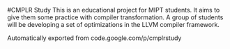 #CMPLR Study
This is an educational project for MIPT students. It aims to give them some practice with compiler transformation. 
A group of students will be developing a set of optimizations in the LLVM compiler framework.

Automatically exported from code.google.com/p/cmplrstudy
